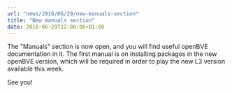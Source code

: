 ```yaml
---
url: "news/2016/06/29/new-manuals-section"
title: "New manuals section"
date: 2016-06-29T12:00:00+01:00
---
```

The "Manuals" section is now open, and you will find useful openBVE documentation in it. The first manual is on installing packages in the new openBVE version, which will be required in order to play the new L3 version available this week.

See you!
